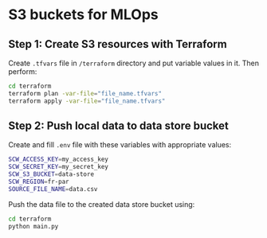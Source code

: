 # S3 buckets for MLOps

## Step 1: Create S3 resources with Terraform

Create `.tfvars` file in `/terraform` directory and put variable values in it. Then perform:

```bash
cd terraform
terraform plan -var-file="file_name.tfvars"
terraform apply -var-file="file_name.tfvars"
```

## Step 2: Push local data to data store bucket

Create and fill `.env` file with these variables with appropriate values:

```bash
SCW_ACCESS_KEY=my_access_key
SCW_SECRET_KEY=my_secret_key
SCW_S3_BUCKET=data-store
SCW_REGION=fr-par
SOURCE_FILE_NAME=data.csv
```

Push the data file to the created data store bucket using:

```bash
cd terraform
python main.py
```

